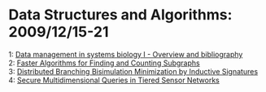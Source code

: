 # Data Structures and Algorithms: 2009/12/15-21  
1: [Data management in systems biology I - Overview and bibliography](https://doi.org/10.48550/arXiv.0908.0411)  
2: [Faster Algorithms for Finding and Counting Subgraphs](https://doi.org/10.48550/arXiv.0912.2371)  
3: [Distributed Branching Bisimulation Minimization by Inductive Signatures](https://doi.org/10.48550/arXiv.0912.2550)  
4: [Secure Multidimensional Queries in Tiered Sensor Networks](https://doi.org/10.48550/arXiv.0911.4238)  